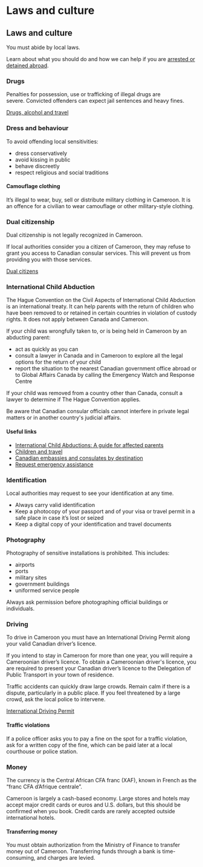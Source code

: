 # Laws and culture

## Laws and culture

You must abide by local laws.

Learn about what you should do and how we can help if you are [arrested or detained abroad](http://travel.gc.ca/assistance/emergency-info/arrest-detention).

### Drugs

Penalties for possession, use or trafficking of illegal drugs are severe. Convicted offenders can expect jail sentences and heavy fines.

[Drugs, alcohol and travel](https://travel.gc.ca/travelling/health-safety/drugs)

### Dress and behaviour

To avoid offending local sensitivities:

* dress conservatively
* avoid kissing in public
* behave discreetly
* respect religious and social traditions

#### Camouflage clothing

It’s illegal to wear, buy, sell or distribute military clothing in Cameroon. It is an offence for a civilian to wear camouflage or other military-style clothing.

### Dual citizenship

Dual citizenship is not legally recognized in Cameroon.

If local authorities consider you a citizen of Cameroon, they may refuse to grant you access to Canadian consular services. This will prevent us from providing you with those services.

[Dual citizens](https://travel.gc.ca/travelling/documents/dual-citizenship)

### International Child Abduction

The Hague Convention on the Civil Aspects of International Child Abduction is an international treaty. It can help parents with the return of children who have been removed to or retained in certain countries in violation of custody rights. It does not apply between Canada and Cameroon.

If your child was wrongfully taken to, or is being held in Cameroon by an abducting parent:

* act as quickly as you can
* consult a lawyer in Canada and in Cameroon to explore all the legal options for the return of your child
* report the situation to the nearest Canadian government office abroad or to Global Affairs Canada by calling the Emergency Watch and Response Centre

If your child was removed from a country other than Canada, consult a lawyer to determine if The Hague Convention applies.

Be aware that Canadian consular officials cannot interfere in private legal matters or in another country's judicial affairs.

#### Useful links

* [International Child Abductions: A guide for affected parents](https://travel.gc.ca/travelling/publications/international-child-abductions)
* [Children and travel](https://travel.gc.ca/travelling/children)
* [Canadian embassies and consulates by destination](https://travel.gc.ca/assistance/embassies-consulates)
* [Request emergency assistance](https://travel.gc.ca/assistance/emergency-assistance)

### Identification

Local authorities may request to see your identification at any time.

* Always carry valid identification
* Keep a photocopy of your passport and of your visa or travel permit in a safe place in case it’s lost or seized
* Keep a digital copy of your identification and travel documents

### Photography

Photography of sensitive installations is prohibited. This includes:

* airports
* ports
* military sites
* government buildings
* uniformed service people

Always ask permission before photographing official buildings or individuals.

### Driving

To drive in Cameroon you must have an International Driving Permit along your valid Canadian driver’s licence.

If you intend to stay in Cameroon for more than one year, you will require a Cameroonian driver’s licence. To obtain a Cameroonian driver's licence, you are required to present your Canadian driver’s licence to the Delegation of Public Transport in your town of residence.

Traffic accidents can quickly draw large crowds. Remain calm if there is a dispute, particularly in a public place. If you feel threatened by a large crowd, ask the local police to intervene.

[International Driving Permit](https://travel.gc.ca/travelling/documents/international-driving-permit)

#### Traffic violations

If a police officer asks you to pay a fine on the spot for a traffic violation, ask for a written copy of the fine, which can be paid later at a local courthouse or police station.

### Money

The currency is the Central African CFA franc (XAF), known in French as the “franc CFA d’Afrique centrale”.

Cameroon is largely a cash-based economy. Large stores and hotels may accept major credit cards or euros and U.S. dollars, but this should be confirmed when you book. Credit cards are rarely accepted outside international hotels.

#### Transferring money

You must obtain authorization from the Ministry of Finance to transfer money out of Cameroon. Transferring funds through a bank is time-consuming, and charges are levied.